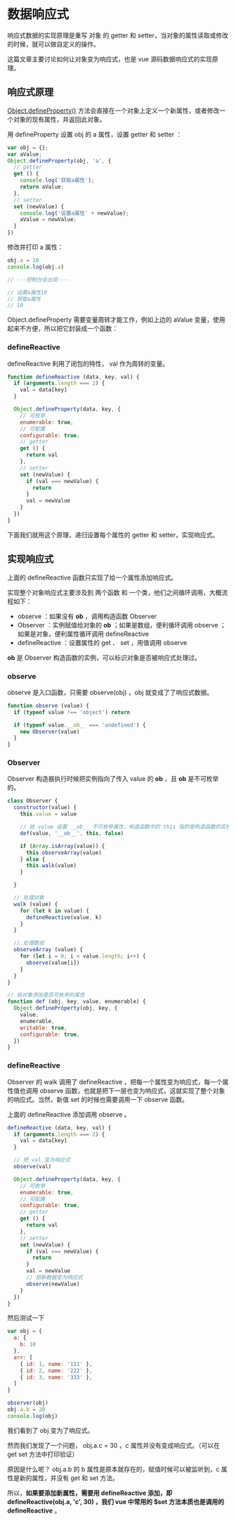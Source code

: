 # 数据响应式

响应式数据的实现原理是重写 对象 的 getter 和 setter，当对象的属性读取或修改的时候，就可以做自定义的操作。

这篇文章主要讨论如何让对象变为响应式，也是 vue 源码数据响应式的实现原理。

## 响应式原理

[Object.defineProperty()](https://developer.mozilla.org/zh-CN/docs/Web/JavaScript/Reference/Global_Objects/Object/defineProperty) 方法会直接在一个对象上定义一个新属性，或者修改一个对象的现有属性，并返回此对象。

用 defineProperty 设置 obj 的 a 属性，设置 getter 和 setter ：

```js
var obj = {};
var aValue;
Object.defineProperty(obj, 'a', {
  // getter
  get () {
    console.log('获取a属性');
    return aValue;
  },
  // setter
  set (newValue) {
    console.log('设置a属性' + newValue);
    aValue = newValue;
  }
})
```

修改并打印 a 属性：

```js
obj.a = 10
console.log(obj.a)

// ---控制台会出现----

// 设置a属性10
// 获取a属性
// 10
```

Object.defineProperty 需要变量周转才能工作，例如上边的 aValue 变量，使用起来不方便，所以把它封装成一个函数：

### defineReactive

defineReactive 利用了闭包的特性， val 作为周转的变量。

```js
function defineReactive (data, key, val) {
  if (arguments.length === 2) {
    val = data[key]
  }

  Object.defineProperty(data, key, {
    // 可枚举
    enumerable: true,
    // 可配置
    configurable: true,
    // getter
    get () {
      return val
    },
    // setter
    set (newValue) {
      if (val === newValue) {
        return
      }
      val = newValue
    }
  })
}
```

下面我们就用这个原理，递归设置每个属性的 getter 和 setter，实现响应式。

## 实现响应式

上面的 defineReactive 函数只实现了给一个属性添加响应式。

实现整个对象响应式主要涉及到 两个函数 和 一个类，他们之间循环调用，大概流程如下：

* observe ：如果没有 __ob__ ，调用构造函数 Observer
* Observer ：实例赋值给对象的 __ob__ ；如果是数组，便利循环调用 observe ；如果是对象，便利属性循环调用 defineReactive
* defineReactive ：设置属性的 get 、 set ，用值调用 observe

__ob__ 是 Observer 构造函数的实例，可以标识对象是否被响应式处理过。

### observe

observe 是入口函数，只需要 observe(obj) ，obj 就变成了了响应式数据。

```js
function observe (value) {
  if (typeof value !== 'object') return

  if (typeof value.__ob__ === 'undefined') {
    new Observer(value)
  }
}
```


### Observer

Observer 构造器执行时候把实例指向了传入 value 的 __ob__ ，且 __ob__ 是不可枚举的。

```js
class Observer {
  constructor(value) {
    this.value = value

    // 给 value 设置 __ob__ 不可枚举属性，构造函数中的 this 指的是构造函数的实例，实际是把 Observer 构造出的对象赋值给了 value
    def(value, '__ob__', this, false)

    if (Array.isArray(value)) {
      this.observeArray(value)
    } else {
      this.walk(value)
    }

  }

  // 处理对象
  walk (value) {
    for (let k in value) {
      defineReactive(value, k)
    }
  }

  // 处理数组
  observeArray (value) {
    for (let i = 0; i < value.length; i++) {
      observe(value[i])
    }
  }
}

// 给对象添加是否可枚举的属性
function def (obj, key, value, enumerable) {
  Object.defineProperty(obj, key, {
    value,
    enumerable,
    writable: true,
    configurable: true,
  })
}
```

### defineReactive

Observer 的 walk 调用了 defineReactive ，把每一个属性变为响应式，每一个属性值也调用 observe 函数，也就是把下一层也变为响应式，这就实现了整个对象的响应式。当然，新值 set 的时候也需要调用一下 observe 函数。

上面的 defineReactive 添加调用 observe 。

```js
defineReactive (data, key, val) {
  if (arguments.length === 2) {
    val = data[key]
  }

  // 把 val 变为响应式
  observe(val)

  Object.defineProperty(data, key, {
    // 可枚举
    enumerable: true,
    // 可配置
    configurable: true,
    // getter
    get () {
      return val
    },
    // setter
    set (newValue) {
      if (val === newValue) {
        return
      }
      val = newValue
      // 把新数据变为响应式
      observe(newValue)
    }
  })
}
```

然后测试一下

```js
var obj = {
  a: {
    b: 10
  },
  arr: [
    { id: 1, name: '111' },
    { id: 2, name: '222' },
    { id: 3, name: '333' },
  ]
}

observer(obj)
obj.a.b = 20
console.log(obj)
```

我们看到了 obj 变为了响应式。

然而我们发现了一个问题， obj.a.c = 30 ，c 属性并没有变成响应式。（可以在 get set 方法中打印验证）

原因是什么呢？ obj.a.b 的 b 属性是原本就存在的，赋值时候可以被监听到，c 属性是新的属性，并没有 get 和 set 方法。

所以，**如果要添加新属性，需要用 defineReactive 添加，即 defineReactive(obj.a, 'c', 30) ，我们 vue 中常用的 $set 方法本质也是调用的 defineReactive** 。
